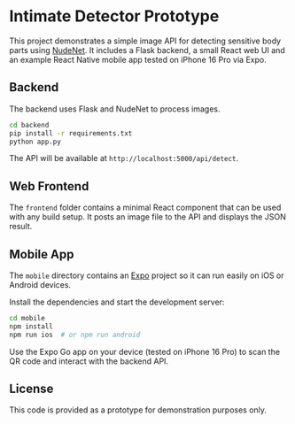 # Intimate Detector Prototype

This project demonstrates a simple image API for detecting sensitive body parts using [NudeNet](https://github.com/notAI-tech/NudeNet).
It includes a Flask backend, a small React web UI and an example React Native mobile app tested on iPhone 16 Pro via Expo.

## Backend

The backend uses Flask and NudeNet to process images.

```bash
cd backend
pip install -r requirements.txt
python app.py
```

The API will be available at `http://localhost:5000/api/detect`.

## Web Frontend

The `frontend` folder contains a minimal React component that can be used with any build setup. It posts an image file to the API and displays the JSON result.

## Mobile App

The `mobile` directory contains an [Expo](https://expo.dev/) project so it can run easily on iOS or Android devices.

Install the dependencies and start the development server:

```bash
cd mobile
npm install
npm run ios  # or npm run android
```

Use the Expo Go app on your device (tested on iPhone 16 Pro) to scan the QR code and interact with the backend API.

## License

This code is provided as a prototype for demonstration purposes only.
